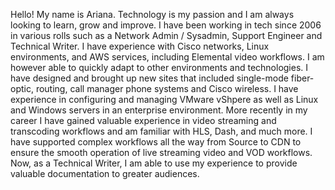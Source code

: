 Hello! My name is Ariana. Technology is my passion and I am always looking to learn, grow and improve. I have been working in tech since 2006 in various rolls such as a Network Admin / Sysadmin, Support Engineer and Technical Writer. I have experience with Cisco networks, Linux environments, and AWS services, including Elemental video workflows. I am however able to quickly adapt to other environments and technologies. I have designed and brought up new sites that included single-mode fiber-optic, routing, call manager phone systems and Cisco wireless. I have experience in configuring and managing VMware vShpere as well as Linux and Windows servers in an enterprise environment. More recently in my career I have gained valuable experience in video streaming and transcoding workflows and am familiar with HLS, Dash, and much more. I have supported complex workflows all the way from Source to CDN to ensure the smooth operation of live streaming video and VOD workflows. Now, as a Technical Writer, I am able to use my experience to provide valuable documentation to greater audiences.
